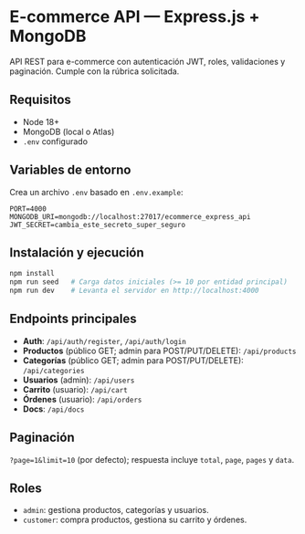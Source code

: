 # E-commerce API — Express.js + MongoDB

API REST para e-commerce con autenticación JWT, roles, validaciones y paginación. Cumple con la rúbrica solicitada.

## Requisitos
- Node 18+
- MongoDB (local o Atlas)
- `.env` configurado

## Variables de entorno
Crea un archivo `.env` basado en `.env.example`:

```
PORT=4000
MONGODB_URI=mongodb://localhost:27017/ecommerce_express_api
JWT_SECRET=cambia_este_secreto_super_seguro
```

## Instalación y ejecución
```bash
npm install
npm run seed   # Carga datos iniciales (>= 10 por entidad principal)
npm run dev    # Levanta el servidor en http://localhost:4000
```

## Endpoints principales
- **Auth**: `/api/auth/register`, `/api/auth/login`
- **Productos** (público GET; admin para POST/PUT/DELETE): `/api/products`
- **Categorías** (público GET; admin para POST/PUT/DELETE): `/api/categories`
- **Usuarios** (admin): `/api/users`
- **Carrito** (usuario): `/api/cart`
- **Órdenes** (usuario): `/api/orders`
- **Docs**: `/api/docs`

## Paginación
`?page=1&limit=10` (por defecto); respuesta incluye `total`, `page`, `pages` y `data`.

## Roles
- `admin`: gestiona productos, categorías y usuarios.
- `customer`: compra productos, gestiona su carrito y órdenes.
